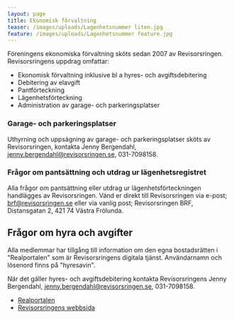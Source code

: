 ```yaml
---
layout: page
title: Ekonomisk förvaltning
teaser: /images/uploads/Lagenhetsnummer liten.jpg
feature: /images/uploads/Lagenhetsnummer feature.jpg
---
```

Föreningens ekonomiska förvaltning sköts sedan 2007 av Revisorsringen. Revisorsringens uppdrag omfattar:

* Ekonomisk förvaltning inklusive bl a hyres- och avgiftsdebitering
* Debitering av elavgift
* Pantförteckning
* Lägenhetsförteckning
* Administration av garage- och parkeringsplatser

### Garage- och parkeringsplatser

Uthyrning och uppsägning av garage- och parkeringsplatser sköts av Revisorsringen, kontakta Jenny Bergendahl, [jenny.bergendahl@revisorsringen.se](mailto:jenny.bergendahl@revisorsringen.se), 031-7098158.

### **Frågor om pantsättning och utdrag ur lägenhetsregistret**

Alla frågor om pantsättning eller utdrag ur lägenhetsförteckningen handlägges av Revisorsringen. Vänd er direkt till Revisorsringen via e-post; [brf@revisorsringen.se](mailto:brf@revisorsringen.se) eller via vanlig post; Revisorsringen BRF, Distansgatan 2, 421 74 Västra Frölunda.

## Frågor om hyra och avgifter

Alla medlemmar har tillgång till information om den egna bostadsrätten i "Realportalen" som är Revisorsringens digitala tjänst. Användarnamn och lösenord finns på "hyresavin".

När det gäller hyres- och avgiftsdebitering kontakta Revisorsringens Jenny Bergendahl, jenny.bergendahl@revisorsringen.se, 031-7098158.

* [Realportalen](https://revisorsringen.realportal.nu/) 
* [Revisorsringens webbsida](http://www.revisorsringen.se/)